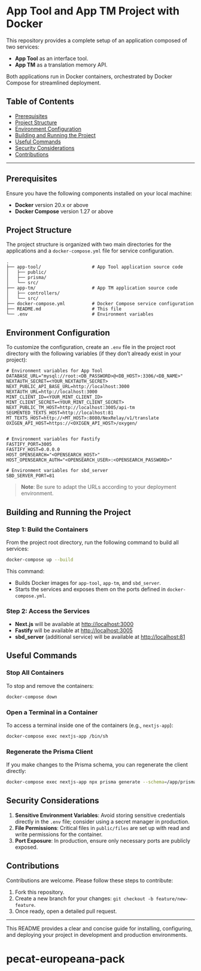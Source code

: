 # App Tool and App TM Project with Docker

This repository provides a complete setup of an application composed of two services:

- **App Tool** as an interface tool.
- **App TM** as a translation memory API.

Both applications run in Docker containers, orchestrated by Docker Compose for streamlined deployment.

## Table of Contents

- [Prerequisites](#prerequisites)
- [Project Structure](#project-structure)
- [Environment Configuration](#environment-configuration)
- [Building and Running the Project](#building-and-running-the-project)
- [Useful Commands](#useful-commands)
- [Security Considerations](#security-considerations)
- [Contributions](#contributions)

---

## Prerequisites

Ensure you have the following components installed on your local machine:

- **Docker** version 20.x or above
- **Docker Compose** version 1.27 or above

## Project Structure

The project structure is organized with two main directories for the applications and a `docker-compose.yml` file for service configuration.

```plaintext
.
├── app-tool/                   # App Tool application source code
│   ├── public/
│   ├── prisma/
│   └── src/
├── app-tm/                     # App TM application source code
│   ├── controllers/
│   └── src/
├── docker-compose.yml          # Docker Compose service configuration
├── README.md                   # This file
└── .env                        # Environment variables
```

## Environment Configuration

To customize the configuration, create an `.env` file in the project root directory with the following variables (if they don’t already exist in your project):

```plaintext
# Environment variables for App Tool
DATABASE_URL="mysql://root:<DB_PASSWORD>@<DB_HOST>:3306/<DB_NAME>"
NEXTAUTH_SECRET=<YOUR_NEXTAUTH_SECRET>
NEXT_PUBLIC_API_BASE_URL=http://localhost:3000
NEXTAUTH_URL=http://localhost:3000
MINT_CLIENT_ID=<YOUR_MINT_CLIENT_ID>
MINT_CLIENT_SECRET=<YOUR_MINT_CLIENT_SECRET>
NEXT_PUBLIC_TM_HOST=http://localhost:3005/api-tm
SEGMENTED_TEXTS_HOST=http://localhost:81
MT_TEXTS_HOST=http://<MT_HOST>:8080/NexRelay/v1/translate
OXIGEN_API_HOST=https://<OXIGEN_API_HOST>/oxygen/


# Environment variables for Fastify
FASTIFY_PORT=3005
FASTIFY_HOST=0.0.0.0
HOST_OPENSEARCH="<OPENSEARCH_HOST>"
HOST_OPENSEARCH_AUTH="<OPENSEARCH_USER>:<OPENSEARCH_PASSWORD>"

# Environment variables for sbd_server
SBD_SERVER_PORT=81
```

> **Note**: Be sure to adapt the URLs according to your deployment environment.

## Building and Running the Project

### Step 1: Build the Containers

From the project root directory, run the following command to build all services:

```bash
docker-compose up --build
```

This command:

- Builds Docker images for `app-tool`, `app-tm`, and `sbd_server`.
- Starts the services and exposes them on the ports defined in `docker-compose.yml`.

### Step 2: Access the Services

- **Next.js** will be available at [http://localhost:3000](http://localhost:3000)
- **Fastify** will be available at [http://localhost:3005](http://localhost:3005)
- **sbd_server** (additional service) will be available at [http://localhost:81](http://localhost:81)

## Useful Commands

### Stop All Containers

To stop and remove the containers:

```bash
docker-compose down
```

### Open a Terminal in a Container

To access a terminal inside one of the containers (e.g., `nextjs-app`):

```bash
docker-compose exec nextjs-app /bin/sh
```

### Regenerate the Prisma Client

If you make changes to the Prisma schema, you can regenerate the client directly:

```bash
docker-compose exec nextjs-app npx prisma generate --schema=/app/prisma/schema.prisma
```

## Security Considerations

1. **Sensitive Environment Variables**: Avoid storing sensitive credentials directly in the `.env` file; consider using a secret manager in production.
2. **File Permissions**: Critical files in `public/files` are set up with read and write permissions for the container.
3. **Port Exposure**: In production, ensure only necessary ports are publicly exposed.

## Contributions

Contributions are welcome. Please follow these steps to contribute:

1. Fork this repository.
2. Create a new branch for your changes: `git checkout -b feature/new-feature`.
3. Once ready, open a detailed pull request.

---

This README provides a clear and concise guide for installing, configuring, and deploying your project in development and production environments.

# pecat-europeana-pack
